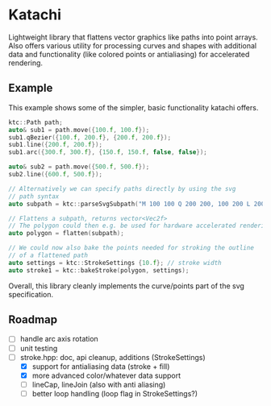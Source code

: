 # Katachi

Lightweight library that flattens vector graphics like paths into point arrays.
Also offers various utility for processing curves and shapes with additional
data and functionality (like colored points or antialiasing) for accelerated
rendering.

## Example

This example shows some of the simpler, basic functionality katachi
offers.

```cpp
ktc::Path path;
auto& sub1 = path.move({100.f, 100.f});
sub1.qBezier({100.f, 200.f}, {200.f, 200.f});
sub1.line({200.f, 200.f});
sub1.arc({300.f, 300.f}, {150.f, 150.f, false, false});

auto& sub2 = path.move({500.f, 500.f});
sub2.line({600.f, 500.f});

// Alternatively we can specify paths directly by using the svg
// path syntax
auto subpath = ktc::parseSvgSubpath("M 100 100 Q 200 200, 100 200 L 200 200");

// Flattens a subpath, returns vector<Vec2f>
// The polygon could then e.g. be used for hardware accelerated rendering
auto polygon = flatten(subpath);

// We could now also bake the points needed for stroking the outline
// of a flattened path
auto settings = ktc::StrokeSettings {10.f}; // stroke width
auto stroke1 = ktc::bakeStroke(polygon, settings);
```

Overall, this library cleanly implements the curve/points part of the
svg specification.

## Roadmap

- [ ] handle arc axis rotation
- [ ] unit testing
- [ ] stroke.hpp: doc, api cleanup, additions (StrokeSettings)
	- [x] support for antialiasing data (stroke + fill)
	- [x] more advanced color/whatever data support
	- [ ] lineCap, lineJoin (also with anti aliasing)
	- [ ] better loop handling (loop flag in StrokeSettings?)
